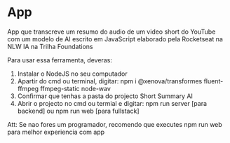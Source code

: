 # App

App que transcreve um resumo do audio de um video short do YouTube com um modelo de AI escrito
em JavaScript elaborado pela Rocketseat na NLW IA na Trilha Foundations

Para usar essa ferramenta, deveras:

1. Instalar o NodeJS no seu computador
2. Apartir do cmd ou terminal, digitar: npm i @xenova/transformes fluent-ffmpeg ffmpeg-static node-wav
3. Confirmar que tenhas a pasta do projecto Short Summary AI
4. Abrir o projecto no cmd ou termial e digitar: npm run server [para backend] ou npm run web [para fullstack]

Att: Se nao fores um programador, recomendo que executes npm run web para melhor experiencia com app
